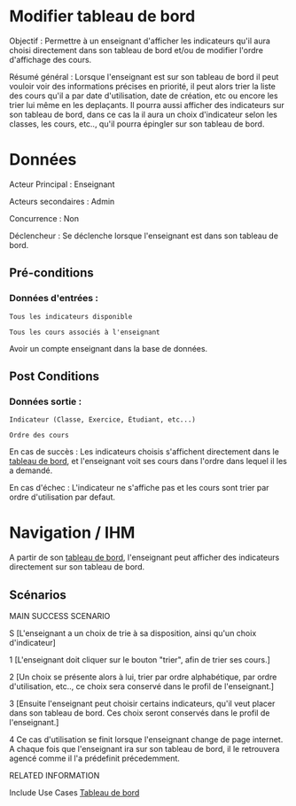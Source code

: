 # Modifier tableau de bord

Objectif : Permettre à un enseignant d'afficher les indicateurs qu'il aura choisi directement dans son tableau de bord et/ou de modifier l'ordre d'affichage des cours.

Résumé général : Lorsque l'enseignant est sur son tableau de bord il peut vouloir voir des informations précises en priorité, il peut alors trier la liste des cours qu'il a par date d'utilisation, date de création, etc ou encore les trier lui même en les deplaçants. Il pourra aussi afficher des indicateurs sur son tableau de bord, dans ce cas la il aura un choix d'indicateur selon les classes, les cours, etc.., qu'il pourra épingler sur son tableau de bord.

# Données

Acteur Principal : Enseignant

Acteurs secondaires : Admin

Concurrence : Non

Déclencheur : Se déclenche lorsque l'enseignant est dans son tableau de bord.


## Pré-conditions

### Données d'entrées :

	Tous les indicateurs disponible

	Tous les cours associés à l'enseignant

Avoir un compte enseignant dans la base de données.

## Post Conditions

### Données sortie :

	Indicateur (Classe, Exercice, Étudiant, etc...)

	Ordre des cours

En cas de succès : Les indicateurs choisis s'affichent directement dans le [tableau de bord](/tableaudebord.md), et l'enseignant voit ses cours dans l'ordre dans lequel il les a demandé.

En cas d'échec : L'indicateur ne s'affiche pas et les cours sont trier par ordre d'utilisation par defaut.

# Navigation / IHM 

A partir de son [tableau de bord](/tableaudebord.md), l'enseignant peut afficher des indicateurs directement sur son tableau de bord.

## Scénarios

MAIN SUCCESS SCENARIO

S	[L'enseignant a un choix de trie à sa disposition, ainsi qu'un choix d'indicateur]

1	[L'enseignant doit cliquer sur le bouton "trier", afin de trier ses cours.]

2	[Un choix se présente alors à lui, trier par ordre alphabétique, par ordre d'utilisation, etc.., ce choix sera conservé dans le profil de l'enseignant.]

3	[Ensuite l'enseignant peut choisir certains indicateurs, qu'il veut placer dans son tableau de bord. Ces choix seront conservés dans le profil de l'enseignant.]

4   Ce cas d'utilisation se finit lorsque l'enseignant change de page internet. A chaque fois que l'enseignant ira sur son tableau de bord, il le retrouvera agencé comme il l'a prédefinit précedemment.


RELATED INFORMATION

Include Use Cases	[Tableau de bord](/tableaudebord.md)



<!--- 
Author : Jordan
Validator : Raphael/Hugo
-->
